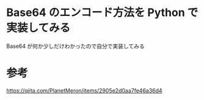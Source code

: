 # Base64 のエンコード方法を Python で実装してみる

Base64 が何か少しだけわかったので自分で実装してみる

# 参考

https://qiita.com/PlanetMeron/items/2905e2d0aa7fe46a36d4
